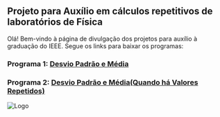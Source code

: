 ## Projeto para Auxílio em cálculos repetitivos de laboratórios de Física

Olá! Bem-vindo à página de divulgação dos projetos para auxílio à graduação do IEEE. Segue os links para baixar os programas:


### Programa 1: [Desvio Padrão e Média](https://github.com/rafaelsiqueira100/ProjetoLabFisica/raw/gh-pages/desvio_padrao.zip)
### Programa 2: [Desvio Padrão e Média(Quando há Valores Repetidos)](https://github.com/rafaelsiqueira100/ProjetoLabFisica/raw/gh-pages/desvio_padrao_repetidos.zip)

![Logo](https://user-images.githubusercontent.com/20904543/178299055-027d25c3-5855-4793-b3d0-8dd10b66976a.png)
